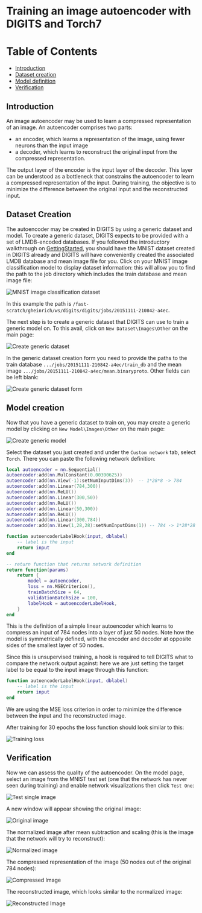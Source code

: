 # Training an image autoencoder with DIGITS and Torch7

Table of Contents
=================
* [Introduction](#introduction)
* [Dataset creation](#dataset-creation)
* [Model definition](#model-creation)
* [Verification](#verification)

## Introduction

An image autoencoder may be used to learn a compressed representation of an image. An autoencoder comprises two parts:
- an encoder, which learns a representation of the image, using fewer neurons than the input image
- a decoder, which learns to reconstruct the original input from the compressed representation.

The output layer of the encoder is the input layer of the decoder. This layer can be understood as a bottleneck that constrains the autoencoder to learn a compressed representation of the input.
During training, the objective is to minimize the difference between the original input and the reconstructed input.

## Dataset Creation

The autoencoder may be created in DIGITS by using a generic dataset and model. To create a generic dataset, DIGITS expects to be provided with a set of LMDB-encoded databases.
If you followed the introductory walkthrough on [GettingStarted](../../docs/GettingStarted.md), you should have the MNIST dataset created in DIGITS already and DIGITS will have conveniently created the associated LMDB database and mean image file for you.
Click on your MNIST image classification model to display dataset information: this will allow you to find the path to the job directory which includes the train database and mean image file:

![MNIST image classification dataset](mnist-classification-dataset.png)

In this example the path is `/fast-scratch/gheinrich/ws/digits/digits/jobs/20151111-210842-a4ec`.

The next step is to create a generic dataset that DIGITS can use to train a generic model on. To this avail, click on `New Dataset\Images\Other` on the main page:

![Create generic dataset](create-generic-dataset.png)

In the generic dataset creation form you need to provide the paths to the train database `.../jobs/20151111-210842-a4ec/train_db` and the mean image `.../jobs/20151111-210842-a4ec/mean.binaryproto`. Other fields can be left blank:

![Create generic dataset form](create-generic-dataset-form.png)

## Model creation

Now that you have a generic dataset to train on, you may create a generic model by clicking on `New Model\Images\Other` on the main page:

![Create generic model](create-model.png)

Select the dataset you just created and under the `Custom network` tab, select `Torch`. There you can paste the following network definition:
```lua
local autoencoder = nn.Sequential()
autoencoder:add(nn.MulConstant(0.00390625))
autoencoder:add(nn.View(-1):setNumInputDims(3))  -- 1*28*8 -> 784
autoencoder:add(nn.Linear(784,300))
autoencoder:add(nn.ReLU())
autoencoder:add(nn.Linear(300,50))
autoencoder:add(nn.ReLU())
autoencoder:add(nn.Linear(50,300))
autoencoder:add(nn.ReLU())
autoencoder:add(nn.Linear(300,784))
autoencoder:add(nn.View(1,28,28):setNumInputDims(1)) -- 784 -> 1*28*28

function autoencoderLabelHook(input, dblabel)
    -- label is the input
    return input
end

-- return function that returns network definition
return function(params)
    return {
        model = autoencoder,
        loss = nn.MSECriterion(),
        trainBatchSize = 64,
        validationBatchSize = 100,
        labelHook = autoencoderLabelHook,
    }
end
```

This is the definition of a simple linear autoencoder which learns to compress an input of 784 nodes into a layer of just 50 nodes. Note how the model is symmetrically defined,
with the encoder and decoder at opposite sides of the smallest layer of 50 nodes.

Since this is unsupervised training, a hook is required to tell DIGITS what to compare the network output against: here we are just setting the target label to be equal to
the input image through this function:

```lua
function autoencoderLabelHook(input, dblabel)
    -- label is the input
    return input
end
```

We are using the MSE loss criterion in order to minimize the difference between the input and the reconstructed image.

After training for 30 epochs the loss function should look similar to this:

![Training loss](training-loss.png)

## Verification

Now we can assess the quality of the autoencoder. On the model page, select an image from the MNIST test set (one that the network has never seen during training) and
enable network visualizations then click `Test One`:

![Test single image](test-single-image.png)

A new window will appear showing the original image:

![Original image](original-image.png)

The normalized image after mean subtraction and scaling (this is the image that the network will try to reconstruct):

![Normalized image](normalized-image.png)

The compressed representation of the image (50 nodes out of the original 784 nodes):

![Compressed Image](compressed-image.png)

The reconstructed image, which looks similar to the normalized image:

![Reconstructed Image](reconstructed-image.png)


